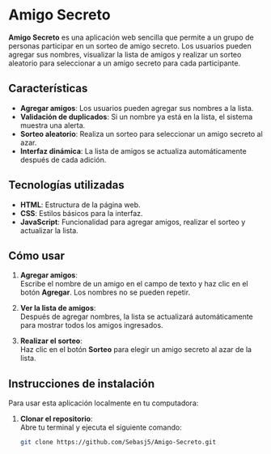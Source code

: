 # Amigo Secreto

**Amigo Secreto** es una aplicación web sencilla que permite a un grupo de personas participar en un sorteo de amigo secreto. Los usuarios pueden agregar sus nombres, visualizar la lista de amigos y realizar un sorteo aleatorio para seleccionar a un amigo secreto para cada participante.

## Características

- **Agregar amigos**: Los usuarios pueden agregar sus nombres a la lista.
- **Validación de duplicados**: Si un nombre ya está en la lista, el sistema muestra una alerta.
- **Sorteo aleatorio**: Realiza un sorteo para seleccionar un amigo secreto al azar.
- **Interfaz dinámica**: La lista de amigos se actualiza automáticamente después de cada adición.

## Tecnologías utilizadas

- **HTML**: Estructura de la página web.
- **CSS**: Estilos básicos para la interfaz.
- **JavaScript**: Funcionalidad para agregar amigos, realizar el sorteo y actualizar la lista.

## Cómo usar

1. **Agregar amigos**:  
   Escribe el nombre de un amigo en el campo de texto y haz clic en el botón **Agregar**. Los nombres no se pueden repetir.
   
2. **Ver la lista de amigos**:  
   Después de agregar nombres, la lista se actualizará automáticamente para mostrar todos los amigos ingresados.

3. **Realizar el sorteo**:  
   Haz clic en el botón **Sorteo** para elegir un amigo secreto al azar de la lista.

## Instrucciones de instalación

Para usar esta aplicación localmente en tu computadora:

1. **Clonar el repositorio**:  
   Abre tu terminal y ejecuta el siguiente comando:
   ```bash
   git clone https://github.com/Sebasj5/Amigo-Secreto.git
